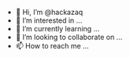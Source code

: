 - 👋 Hi, I’m @hackazaq
- 👀 I’m interested in ...
- 🌱 I’m currently learning ...
- 💞️ I’m looking to collaborate on ...
- 📫 How to reach me ...

<!---
hackazaq/hackazaq is a ✨ special ✨ repository because its `README.md` (this file) appears on your GitHub profile.
You can click the Preview link to take a look at your changes.
--->
